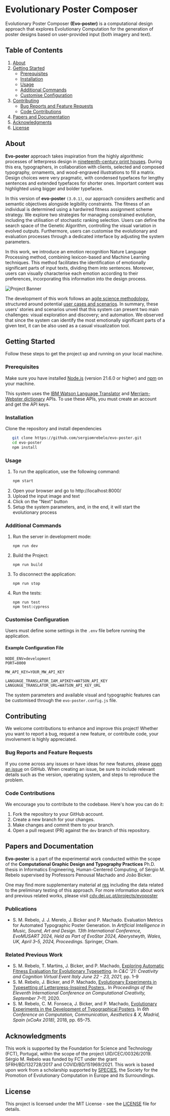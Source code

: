 # Evolutionary Poster Composer

Evolutionary Poster Composer **(Evo-poster)** is a computational design approach that explores Evolutionary Computation for the generation of poster designs based on user-provided input (both imagery and text).


## Table of Contents

1. [About](#about)
3. [Getting Started](#getting-started)
    - [Prerequisites](#prerequisites)
    - [Installation](#installation)
    - [Usage](#usage)
    - [Additional Commands](#additional-commands)
    - [Customise Configuration](#customise-configuration)
4. [Contributing](#contributing)
   - [Bug Reports and Feature Requests](#bug-reports-and-feature-requests)
   - [Code Contributions](#code-contributions)
5. [Papers and Documentation](#papers-and-documentation)
6. [Acknowledgments](#acknowledgments)
7. [License](#license)

## About

**Evo-poster** approach takes inspiration from the highly algorithmic processes of letterpress design in [nineteenth-century print houses](https://en.wikipedia.org/wiki/Letterpress_printing). During this era, typographers, in collaboration with clients, selected and composed typography, ornaments, and wood-engraved illustrations to fill a matrix. Design choices were very pragmatic, with condensed typefaces for lengthy sentences and extended typefaces for shorter ones. Important content was highlighted using bigger and bolder typefaces.

In this version of **evo-poster** `(3.0.1)`, our approach considers aesthetic and semantic objectives alongside legibility constraints. The fitness of an individual is determined using a hardwired fitness assignment scheme strategy. We explore two strategies for managing constrained evolution, including the utilisation of stochastic ranking selection. Users can define the search space of the Genetic Algorithm, controlling the visual variation in evolved outputs. Furthermore, users can customise the evolutionary and evaluation processes through a dedicated interface by adjusting the system parameters.

In this work, we introduce an emotion recognition Nature Language Processing method, combining lexicon-based and Machine Learning techniques. This method facilitates the identification of emotionally significant parts of input texts, dividing them into sentences. Moreover, users can visually characterise each emotion according to their preferences, incorporating this information into the design process.

![Project Banner](res/results.png)

The development of this work follows an [agile science methodology](https://arxiv.org/abs/2104.12545), structured around potential [user cases and scenarios]((https://github.com/sergiomrebelo/evo-poster/wiki/Users-Stories-and-Scenarios)). In summary, these users' stories and scenarios unveil that this system can present two main challenges: visual exploration and discovery; and automation. 
We observed that since the system can identify the most emotionally significant parts of a given text, it can be also used as a casual visualization tool. 

## Getting Started
Follow these steps to get the project up and running on your local machine.

### Prerequisites
Make sure you have installed [Node.js](https://nodejs.org/) (version 21.6.0 or higher) and [npm](https://www.npmjs.com/) on your machine.

This system uses the [IBM Watson Language Translator](https://www.ibm.com/watson/services/language-translator/) and [Merriam-Webster dictionary](https://www.merriam-webster.com/) APIs. To use these APIs, you must create an account and get the API keys.

### Installation
Clone the repository and install dependencies
```bash
   git clone https://github.com/sergiomrebelo/evo-poster.git
   cd evo-poster
   npm install
   ```

### Usage
1. To run the application, use the following command:
   ```bash
   npm start
   ```
2. Open your browser and go to http://localhost:8000/
3. Upload the input image and text
4. Click on the "Next" button
5. Setup the system parameters, and, in the end, it will start the evolutionary process

### Additional Commands
1. Run the server in development mode:
   ```
   npm run dev
   ```
2. Build the Project:
   ```
   npm run build
3. To disconnect the application:
   ```
   npm run stop
   ```
4. Run the tests:
   ``` 
   npm run test
   npm test:cypress
   ```

### Customise Configuration
Users must define some settings in the `.env` file before running the application. 

#### Example Configuration File
```
NODE_ENV=development
PORT=8000

MW_API_KEY=YOUR_MW_API_KEY

LANGUAGE_TRANSLATOR_IAM_APIKEY=WATSON_API_KEY
LANGUAGE_TRANSLATOR_URL=WATSON_API_KEY_URL
```

The system parameters and available visual and typographic features can be customised through the `evo-poster.config.js` file.


## Contributing

We welcome contributions to enhance and improve this project! Whether you want to report a bug, request a new feature, or contribute code, your involvement is highly appreciated.

### Bug Reports and Feature Requests

If you come across any issues or have ideas for new features, please [open an issue](https://github.com/sergiomrebelo/evo-poster/issues) on GitHub. When creating an issue, be sure to include relevant details such as the version, operating system, and steps to reproduce the problem.

### Code Contributions

We encourage you to contribute to the codebase. Here's how you can do it:

1. Fork the repository to your GitHub account.
2. Create a new branch for your changes.
3. Make changes and commit them to your branch.
4. Open a pull request (PR) against the `dev` branch of this repository.


## Papers and Documentation
**Evo-poster** is a part of the experimental work conducted within the scope of the 
**Computational Graphic Design and Typography Practices** Ph.D. thesis in Informatics Engineering, Human-Centered Computing, of Sérgio M. Rebelo supervised by Professors Penousal Machado and João Bicker.

One may find more supplementary material at [res](/res) including the data related to the preliminary testing of this approach.
For more information about work and previous related works, please visit [cdv.dei.uc.pt/projects/evoposter](https://cdv.dei.uc.pt/projects/evoposter)

### Publications
- S. M. Rebelo, J. J. Merelo, J. Bicker and P. Machado. Evaluation Metrics for Automated Typographic Poster Generation. In *Artificial Intelligence in Music, Sound, Art and Design. 13th International Conference, EvoMUSART 2024, Held as Part of EvoStar 2024, Aberystwyth, Wales, UK, April 3–5, 2024, Proceedings.* Springer, Cham.

### Related Previous Work
- S. M. Rebelo, T. Martins, J. Bicker, and P. Machado, [Exploring Automatic Fitness Evaluation for Evolutionary Typesetting](https://cdv.dei.uc.pt/wp-content/uploads/publications-cdv/rebelo2021a.pdf). In *C&C ’21: Creativity and Cognition Virtual Event Italy June 22 - 23, 2021,* pp. 1–9
- S. M. Rebelo, J. Bicker, and P. Machado, [Evolutionary Experiments in Typesetting of Letterpress-Inspired Posters,](https://cdv.dei.uc.pt/wp-content/uploads/publications-cdv/rebelo2020a.pdf). In *Proceedings of the Eleventh International Conference on Computational Creativity, September 7–11,* 2020.
- S. M. Rebelo, C. M. Fonseca, J. Bicker, and P. Machado, [Evolutionary Experiments in the Development of Typographical Posters](https://cdv.dei.uc.pt/wp-content/uploads/publications-cdv/rebelofonsecaBM2018.pdf). In *6th Conference on Computation, Communication, Aesthetics & X, Madrid, Spain (xCoAx 2018),* 2018, pp. 65–75.


## Acknowledgments
This work is supported by the Foundation for Science and Technology (FCT), Portugal, within the scope of the project UID/CEC/00326/2019. Sérgio M. Rebelo was funded by FCT under the grant SFRH/BD/132728/2017 and COVID/BD/151969/2021. This work is based upon work from a scholarship supported by [SPECIES](https://species-society.org/), the Society for the Promotion of Evolutionary Computation in Europe and its Surroundings.


## License
This project is licensed under the MIT License - see the [LICENSE](LICENSE) file for details.

